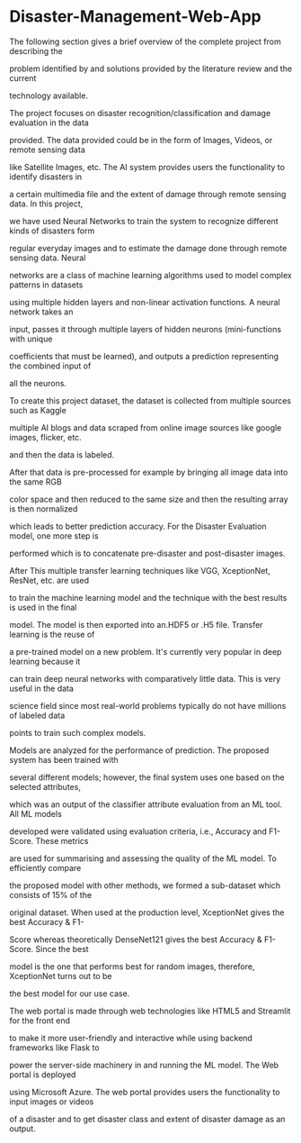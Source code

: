 # Disaster-Management-Web-App

The following section gives a brief overview of the complete project from describing the

problem identified by and solutions provided by the literature review and the current

technology available.

The project focuses on disaster recognition/classification and damage evaluation in the data

provided. The data provided could be in the form of Images, Videos, or remote sensing data

like Satellite Images, etc. The AI system provides users the functionality to identify disasters in

a certain multimedia file and the extent of damage through remote sensing data. In this project,

we have used Neural Networks to train the system to recognize different kinds of disasters form

regular everyday images and to estimate the damage done through remote sensing data. Neural

networks are a class of machine learning algorithms used to model complex patterns in datasets

using multiple hidden layers and non-linear activation functions. A neural network takes an

input, passes it through multiple layers of hidden neurons (mini-functions with unique

coefficients that must be learned), and outputs a prediction representing the combined input of

all the neurons.

To create this project dataset, the dataset is collected from multiple sources such as Kaggle

multiple AI blogs and data scraped from online image sources like google images, flicker, etc.

and then the data is labeled.

After that data is pre-processed for example by bringing all image data into the same RGB

color space and then reduced to the same size and then the resulting array is then normalized

which leads to better prediction accuracy. For the Disaster Evaluation model, one more step is

performed which is to concatenate pre-disaster and post-disaster images.

After This multiple transfer learning techniques like VGG, XceptionNet, ResNet, etc. are used

to train the machine learning model and the technique with the best results is used in the final

model. The model is then exported into an.HDF5 or .H5 file. Transfer learning is the reuse of

a pre-trained model on a new problem. It's currently very popular in deep learning because it

can train deep neural networks with comparatively little data. This is very useful in the data

science field since most real-world problems typically do not have millions of labeled data

points to train such complex models.

Models are analyzed for the performance of prediction. The proposed system has been trained with

several different models; however, the final system uses one based on the selected attributes,

which was an output of the classifier attribute evaluation from an ML tool. All ML models

developed were validated using evaluation criteria, i.e., Accuracy and F1-Score. These metrics

are used for summarising and assessing the quality of the ML model. To efficiently compare

the proposed model with other methods, we formed a sub-dataset which consists of 15% of the

original dataset. When used at the production level, XceptionNet gives the best Accuracy & F1-

Score whereas theoretically DenseNet121 gives the best Accuracy & F1-Score. Since the best

model is the one that performs best for random images, therefore, XceptionNet turns out to be

the best model for our use case.  

The web portal is made through web technologies like HTML5 and Streamlit for the front end

to make it more user-friendly and interactive while using backend frameworks like Flask to

power the server-side machinery in and running the ML model. The Web portal is deployed

using Microsoft Azure. The web portal provides users the functionality to input images or videos

of a disaster and to get disaster class and extent of disaster damage as an output.
